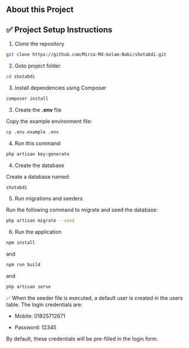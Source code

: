 ## About this Project



## ✅ Project Setup Instructions

1. Clone the repository

```sh
git clone https://github.com/Mirza-Md-Golam-Nabi/shotabdi.git
```

2. Goto project folder

```sh
cd shotabdi
```

3. Install dependencies using Composer

```sh
composer install
```

3. Create the **.env** file

Copy the example environment file:

```sh
cp .env.example .env
```

4. Run this command:

```sh
php artisan key:generate
```

4. Create the database

Create a database named:

```sh
shotabdi
```

5. Run migrations and seeders

Run the following command to migrate and seed the database:

```sh
php artisan migrate --seed
```

6. Run the application

```sh
npm install
```

and

```sh
npm run build
```

and

```sh
php artisan serve
```

✅ When the seeder file is executed, a default user is created in the users table.
The login credentials are:

-   Mobile: 01825712671

-   Password: 12345

By default, these credentials will be pre-filled in the login form.

